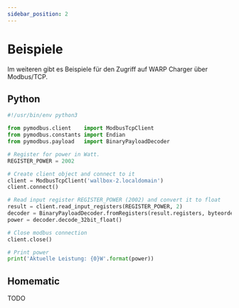 ```yaml
---
sidebar_position: 2
---
```


# Beispiele

Im weiteren gibt es Beispiele für den Zugriff auf WARP Charger über Modbus/TCP.

## Python

```py
#!/usr/bin/env python3

from pymodbus.client    import ModbusTcpClient
from pymodbus.constants import Endian
from pymodbus.payload   import BinaryPayloadDecoder

# Register for power in Watt.
REGISTER_POWER = 2002

# Create client object and connect to it
client = ModbusTcpClient('wallbox-2.localdomain')  
client.connect()

# Read input register REGISTER_POWER (2002) and convert it to float
result = client.read_input_registers(REGISTER_POWER, 2)
decoder = BinaryPayloadDecoder.fromRegisters(result.registers, byteorder=Endian.BIG)
power = decoder.decode_32bit_float()

# Close modbus connection
client.close()

# Print power
print('Aktuelle Leistung: {0}W'.format(power))
```

## Homematic

TODO